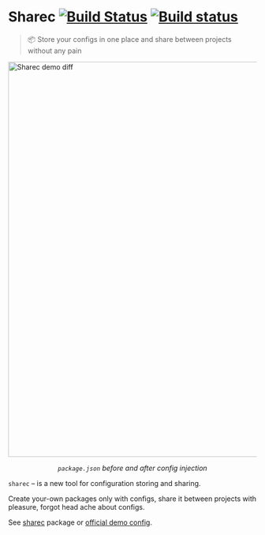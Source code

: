 # Sharec [![Build Status](https://travis-ci.org/lamartire/sharec.svg?branch=master)](https://travis-ci.org/lamartire/sharec) [![Build status](https://ci.appveyor.com/api/projects/status/mjtiauhp4xmvr9w7/branch/master?svg=true)](https://ci.appveyor.com/project/lamartire/sharec/branch/master)

> 📦 Store your configs in one place and share between projects without any pain

<img align="center" width="800"
     alt="Sharec demo diff"
     src="https://lamartire.github.io/sharec/assets/images/diff.jpg">

<p align="center"><i><code>package.json</code> before and after config injection</i></p>

`sharec` – is a new tool for configuration storing and sharing.

Create your-own packages only with configs, share it between projects with
pleasure, forgot head ache about configs.

See [sharec](https://github.com/lamartire/sharec/tree/master/packages/sharec)
package or [official demo config](https://github.com/lamartire/sharec/tree/master/packages/sharec-demo-config).
